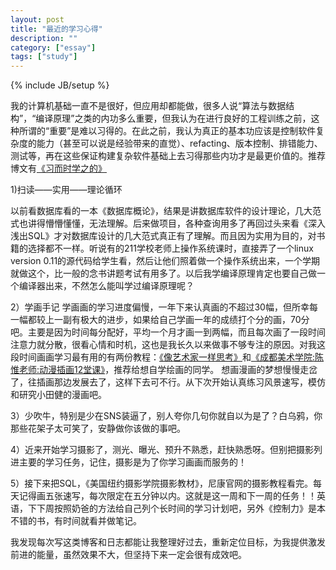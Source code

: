 ```yaml
---
layout: post
title: "最近的学习心得"
description: ""
category: ["essay"]
tags: ["study"]
---
```

{% include JB/setup %}

我的计算机基础一直不是很好，但应用却都能做，很多人说“算法与数据结构”，“编译原理”之类的内功多么重要，但我认为在进行良好的工程训练之前，这种所谓的“重要”是难以习得的。在此之前，我认为真正的基本功应该是控制软件复杂度的能力（甚至可以说是经验带来的直觉）、refacting、版本控制、排错能力、测试等，再在这些保证构建复杂软件基础上去习得那些内功才是最更价值的。推荐博文有[《习而时学之的》](http://blog.sina.com.cn/s/blog_49a3971d0102dufj.html)

1)扫读——实用——理论循环

以前看数据库看的一本《数据库概论》，结果是讲数据库软件的设计理论，几大范式也讲得懵懵懂懂，无法理解。后来做项目，各种查询用多了再回过头来看《深入浅出SQL》才对数据库设计的几大范式真正有了理解。而且因为实用为目的，对书籍的选择都不一样。听说有的211学校老师上操作系统课时，直接弄了一个linux
version
0.11的源代码给学生看，然后让他们照着做一个操作系统出来，一个学期就做这个，比一般的念书讲题考试有用多了。以后我学编译原理肯定也要自己做一个编译器出来，不然怎么能叫学过编译原理呢？

2）学画手记
学画画的学习进度偏慢，一年下来认真画的不超过30幅，但所幸每一幅都较上一副有极大的进步，如果给自己学画一年的成绩打个分的画，70分吧。主要是因为时间每分配好，平均一个月才画一到两幅，而且每次画了一段时间注意力就分散，很看心情和时机，这也是我长久以来做事不够专注的原因。对我这段时间画画学习最有用的有两份教程：[《像艺术家一样思考》](http://book.douban.com/subject/1055088/)和[《成都美术学院:陈惟老师:动漫插画12堂课》](http://www.verycd.com/topics/2885446/)，推荐给想自学绘画的同学。
想画漫画的梦想慢慢走岔了，往插画那边发展去了，这样下去可不行。从下次开始认真练习风景速写，模仿和研究小田健的漫画吧。

3）少吹牛，特别是少在SNS装逼了，别人夸你几句你就自以为是了？白乌鸦，你那些花架子太可笑了，安静做你该做的事吧。

4）近来开始学习摄影了，测光、曝光、预升不熟悉，赶快熟悉呀。但别把摄影列进主要的学习任务，记住，摄影是为了你学习画画而服务的！

5）接下来把SQL，《美国纽约摄影学院摄影教材》，尼康官网的摄影教程看完。每天记得画五张速写，每次限定在五分钟以内。这就是这一周和下一周的任务！！英语，下下周按照奶爸的方法给自己列个长时间的学习计划吧，另外《控制力》是本不错的书，有时间就看并做笔记。

我发现每次写这类博客和日志都能让我整理好过去，重新定位目标，为我提供激发前进的能量，虽然效果不大，但坚持下来一定会很有成效吧。
